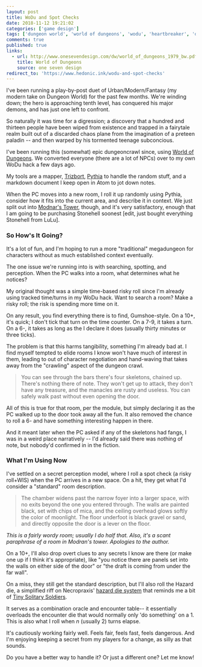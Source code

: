 ```yaml
---
layout: post
title: WoDu and Spot Checks
date: 2018-11-12 19:21:02
categories: ['game design']
tags: ['dungeon world', 'world of dungeons', 'wodu', 'heartbreaker', 'osr', 'megadungeon', 'stonehell']
comments: true
published: true
links:
  - url: http://www.onesevendesign.com/dw/world_of_dungeons_1979_bw.pdf
    title: World of Dungeons
    source: one seven design
redirect_to: 'https://www.hedonic.ink/wodu-and-spot-checks'
---
```


I've been running a play-by-post duet of Urban/Modern/Fantasy (my modern take on Dungeon World) for the past few months. We're winding down; the hero is approaching tenth level, has conquered his major demons, and has just one left to confront.

So naturally it was time for a digression; a discovery that a hundred and thirteen people have been wiped from existence and trapped in a fairytale realm built out of a discarded chaos plane from the imagination of a preteen paladin -- and then warped by his tormented teenage subconcious.

I've been running this (somewhat) epic dungeoncrawl since, using [World of Dungeons](http://www.onesevendesign.com/dw/world_of_dungeons_1979_bw.pdf). We converted everyone (there are a lot of NPCs) over to my own WoDu hack a few days ago.

<!--more-->

My tools are a mapper, [Trizbort](http://www.trizbort.com/), [Pythia](https://github.com/exposit/pythia-oracle) to handle the random stuff, and a markdown document I keep open in Atom to jot down notes.

When the PC moves into a new room, I roll it up randomly using Pythia, consider how it fits into the current area, and describe it in context. We just split out into [Modnar's Tower](http://www.lulu.com/shop/michael-curtis/stonehell-dungeon-supplement-two-buried-secrets-ebook/ebook/product-16096486.html), though, and it's very satisfactory, enough that I am going to be purchasing Stonehell soonest [edit, just bought everything Stonehell from LuLu].

### So How's It Going?

It's a lot of fun, and I'm hoping to run a more "traditional" megadungeon for characters without as much established context eventually.

The one issue we're running into is with searching, spotting, and perception. When the PC walks into a room, what determines what he notices?

My original thought was a simple time-based risky roll since I'm already using tracked time/turns in my WoDu hack. Want to search a room? Make a risky roll; the risk is spending more time on it.

On any result, you find everything there is to find, Gumshoe-style. On a 10+, it's quick; I don't tick that turn on the time counter. On a 7-9, it takes a turn. On a 6-, it takes as long as the I declare it does (usually thirty minutes or three ticks).

The problem is that this harms tangibility, something I'm already bad at. I find myself tempted to elide rooms I know won't have much of interest in them, leading to out of character negotiation and hand-waving that takes away from the "crawling" aspect of the dungeon crawl.

> You can see through the bars there's four skeletons, chained up. There's nothing there of note. They won't get up to attack, they don't have any treasure, and the manacles are rusty and useless. You can safely walk past without even opening the door.

All of this is true for that room, per the module, but simply declaring it as the PC walked up to the door took away all the fun. It also removed the chance to roll a 6- and have something interesting happen in there.

And it meant later when the PC asked if any of the skeletons had fangs, I was in a weird place narratively -- I'd already said there was nothing of note, but nobody'd confirmed in in the fiction.

### What I'm Using Now

I've settled on a secret perception model, where I roll a spot check (a risky roll+WIS) when the PC arrives in a new space. On a hit, they get what I'd consider a "standard" room description.

> The chamber widens past the narrow foyer into a larger space, with no exits beyond the one you entered through. The walls are painted black, set with chips of mica, and the ceiling overhead glows softly the color of moonlight. The floor underfoot is black gravel or sand, and directly opposite the door is a lever on the floor.

*This is a fairly wordy room; usually I do half that. Also, it's a scant paraphrase of a room in Modran's tower. Apologies to the author.*

On a 10+, I'll also drop overt clues to any secrets I know are there (or make one up if I think it's appropriate), like "you notice there are panels set into the walls on either side of the door" or "the draft is coming from under the far wall".

On a miss, they still get the standard description, but I'll also roll the Hazard die, a simplified riff on Necropraxis' [hazard die system](http://www.necropraxis.com/hazard-system/) that reminds me a bit of [Tiny Solitary Soldiers](http://tinysolitarysoldiers.blogspot.com/2012/04/solo-rpg.html).

It serves as a combination oracle and encounter table-- it essentially overloads the encounter die that would normally only 'do something' on a 1. This is also what I roll when *n* (usually 2) turns elapse.

It's cautiously working fairly well. Feels fair, feels fast, feels dangerous. And I'm enjoying keeping a secret from my players for a change, as silly as that sounds.

Do you have a better way to handle it? Or just a different one? Let me know!
